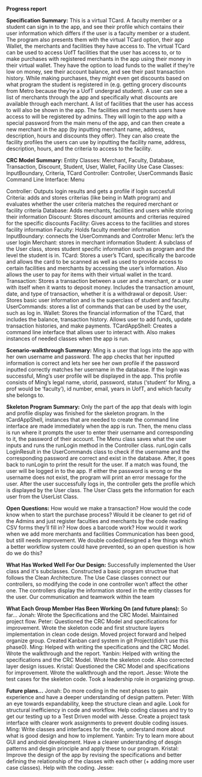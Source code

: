 **Progress report**

**Specification Summary:**
This is a virtual TCard. A faculty member or a student can sign in to the app, and see their profile which contains their user information which differs if the user is a faculty member or a student. The program also presents them with the virtual TCard option, their app Wallet, the merchants and facilities they have access to. The virtual TCard can be used to access UofT facilities that the user has access to, or to make purchases with registered merchants in the app using their money in their virtual wallet. They have the option to load funds to the wallet if they’re low on money, see their account balance, and see their past transaction history. While making purchases, they might even get discounts based on what program the student is registered in (e.g. getting grocery discounts from Metro because they’re a UofT undergrad student). A user can see a list of merchants through the app and specifically what discounts are available through each merchant. A list of facilities that the user has access to will also be shown in the app.
The facilities and merchants users have access to will be registered by admins. They will login to the app with a special password from the main menu of the app, and can then create a new merchant in the app (by inputting merchant name, address, description, hours and discounts they offer). They can also create the facility profiles the users can use by inputting the facility name, address, description, hours, and the criteria to access to the facility.


**CRC Model Summary:**
Entity Classes: Merchant, Faculty, Database, Transaction, Discount, Student, User, Wallet, Facility
Use Case Classes: InputBoundary, Criteria, TCard
Controller: Controller, UserCommands
Basic Command Line Interface: Menu

Controller: Outputs login results and gets a profile if login succesfull
Criteria: adds and stores criterias (like being in Math program) and evaluates whether the user criteria matches the required merchant or facility criteria
Database: Adds merchants, facilities and users while storing their information
Discount: Stores discount amounts and criterias required for the specific discounts
Facility: Gives access to the facilities and stores facility information
Faculty: Holds faculty member information
InputBoundary: connects the UserCommands and Controller
Menu: let’s the user login
Merchant: stores in merchant information
Student: A subclass of the User class, stores student specific information such as program and the level the student is in.
TCard: Stores a user’s TCard, specifically the barcode and allows the card to be scanned as well as used to provide access to certain facilities and merchants by accessing the user’s information. Also allows the user to pay for items with their virtual wallet in the tcard.
Transaction: Stores a transaction between a user and a merchant, or a user with itself when it wants to deposit money. Includes the transaction amount, date, and type of transaction, whether it is a withdrawal or deposit.
User: Stores basic user information and is the superclass of student and faculty.
UserCommands: stores a list of commands that can be used by the user, such as log in.
Wallet: Stores the financial information of the TCard, that includes the balance, transaction history. Allows user to add funds, update transaction histories, and make payments.
TCardAppShell: Creates a command line interface that allows user to interact with. Also makes instances of needed classes when the app is run.

**Scenario-walkthrough Summary:**
Ming is a user that logs into the app with her own username and password. The app checks that her inputted information is correct and lets her see her own profile if the password inputted correctly matches her username in the database. If the login was successful, Ming’s user profile will be displayed in the app. This profile consists of Ming’s legal name, utorid, password, status (‘student’ for Ming, a prof would be ‘faculty’), id number, email, years in UofT, and which faculty she belongs to.


**Skeleton Program Summary:**
Only the part of the app that deals with login and profile display was finished for the skeleton program. In the tCardAppShell, instances that are needed to create the command line interface are made immediately when the app is run. Then, the menu class is run where it prompts the user to enter their username and corresponding to it, the password of their account. The Menu class saves what the user inputs and runs the runLogin method in the Controller class. runLogin calls LoginResult in the UserCommands class to check if the username and the corresponding password are correct and exist in the database. After, it goes back to runLogin to print the result for the user. If a match was found, the user will be logged in to the app. If either the password is wrong or the username does not exist, the program will print an error message for the user. After the user successfully logs in, the controller gets the profile which is displayed by the User class. The User Class gets the information for each user from the UserList Class.

**Open Questions:**
How would we make a transaction? How would the code know when to start the purchase process?
Would it be cleaner to get rid of the Admins and just register faculties and merchants by the code reading CSV forms they’ll fill in?
How does a barcode work?
How would it work when we add more merchants and facilities
Communication has been good, but still needs improvement. We double coded/designed a few things which 
a better workflow system could have prevented, so an open question is how do we do this?

**What Has Worked Well For Our Design:**
Successfully implemented the User class and it's subclasses. Constructed a basic program structrue that follows the Clean Architecture. The Use Case classes connect our controllers, so modifying the code in one controller won’t affect the other one.
The controllers display the information stored in the entity classes for the user.
Our communication and teamwork within the team

**What Each Group Member Has Been Working On (and future plans):**
So far…
Jonah: Wrote the Specifications and the CRC Model. Maintained project flow. 
Peter: Questioned the CRC Model and specifications for improvement. Wrote the skeleton code and first structure layers 
    implementation in clean code design. Moved project forward and helped organize group. 
    Created Kanban card system in git Project(didn't use this phase0).
Ming: Helped with writing the specifications and the CRC Model. Wrote the walkthrough and the report.
Yanbin: Helped with writing the specifications and the CRC Model. Wrote the skeleton code. Also corrected layer
    design issues. 
Kristal: Questioned the CRC Model and specifications for improvement. Wrote the walkthrough and the report.
Jesse: Wrote the test cases for the skeleton code. Took a leadership role in organizing group. 

**Future plans…**
Jonah: Do more coding in the next phases to gain experience and have a deeper understanding of design pattern.
Peter: With an eye towards expandability, keep the structure clean and agile. Look for structural inefficiency in code 
and workflow. Help coding classes and try to get our testing up to a Test Driven model with Jesse. Create a project 
task interface with clearer work assignments to prevent double coding issues. 
Ming: Write classes and interfaces for the code, understand more about what is good design and how to implement.
Yanbin: Try to learn more about GUI and android development. Have a clearer understanding of desgin patterns and desgin principle and apply these to our program. 
Kristal: Improve the design of the app by revising the specifications and better defining the relationship of the classes with each other (+ adding more user case classes). Help with the coding.
Jesse:



